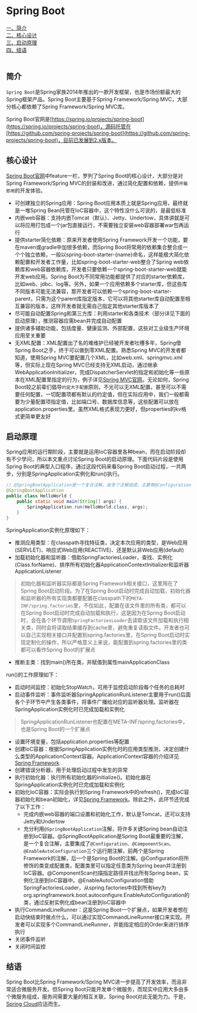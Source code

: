 # Spring Boot

<nav>
<a href="#简介">一、简介</a><br/>
<a href="#核心设计">二、核心设计</a><br/>
<a href="#启动原理">三、启动原理</a><br/>
<a href="#结语">四、结语</a><br/>
</nav>
<br/>

## 简介

`Spring Boot`是Spring家族2014年推出的一款开发框架，也是市场份额最大的Spring框架产品。Spring Boot主要基于Spring Framework/Spring MVC，大部分核心都依赖了Spring Framework/Spring MVC库。

Spring Boot官网是[https://spring.io/projects/spring-boot](https://spring.io/projects/spring-boot)，源码托管在[https://github.com/spring-projects/spring-boot](https://github.com/spring-projects/spring-boot)，目前已发展到2.x版本。

## 核心设计

[Spring Boot官网](https://spring.io/projects/spring-boot)中feature一栏，罗列了Spring Boot的核心设计，大部分是对Spring Framework/Spring MVC的封装和改进，通过简化配置和依赖，提供`开箱即用`的开发体验。

* 可创建独立的Spring应用：Spring Boot应用本质上就是Spring应用，最终就是一堆Spring Bean托管在IoC容器中，这个特性没什么可说的，是最低标准
* 内嵌web容器：支持内嵌Tomcat（默认）、Jetty、Undertow，具体讲就是可以将应用打包成一个jar包直接运行，不需要独立安装web容器部署war包再运行
* 提供starter简化依赖：原来开发者使用Spring Framework开发一个功能，要在maven或gradle中加很多依赖，而Spring Boot将常用的依赖集合整合成一个个独立依赖，一般以spring-boot-starter-{name}命名，这样能极大简化依赖配置和开发者工作量，比如spring-boot-starter-web整合了Spring web依赖库和web容器依赖库，开发者只要依赖一个spring-boot-starter-web就能开发web应用。Spring Boot为不同常用功能都提供了对应的starter依赖库，比如web、jdbc、log等。另外，如果一个应用依赖多个starter库，但这些库不同版本可能无法兼容，那开发者可以依赖一个spring-boot-starter-parent，只需为这个parent库指定版本，它可以将其他starter库自动配置至相互兼容的版本，这样开发者就无需自己指定其他starter库版本了
* 尽可能自动配置Spring和第三方库：利用starter和各类技术（部分详见下面的启动原理），推测容器应需bean并完成自动配置
* 提供诸多辅助功能，包括度量、健康监测、外部配置，这些对工业级生产环境应用至关重要
* 无XML配置：XML配置出了名的难维护已经被开发者吐槽多年，Spring借Spring Boot之手，终于可以做到零XML配置。熟悉Spring MVC的开发者都知道，使用Spring MVC要配置几个XML，比如web.xml、springmvc.xml等，但实际上现在Spring MVC已经支持无XML启动，通过继承WebApplicationInitializer，完成DispatcherServlet的指定和初始化等一些原本在XML配置里指定的行为，例子详见[Spring MVC官网](https://docs.spring.io/spring/docs/current/spring-framework-reference/web.html)。无论如何，Spring Boot较之前辈们倡导`约定大于配置`原则，不光可以无XML配置，甚至可以不需要任何配置，一切配置项都有默认的约定值，但在实际应用中，我们一般都需要为少量配置项指定值，比如端口号、数据库信息等，这些配置可以放在application.properties里。虽然XML格式表现力更好，但properties的kv格式更简单更友好

## 启动原理
Spring应用的运行期阶段，主要就是运用IoC容器里各种bean，而在启动阶段却有不少学问，所以本文重点讨论Spring Boot的启动原理。下面代码片段是使用Spring Boot的典型入口程序，通过这段代码来看Spring Boot启动过程，一共两步，分别是SpringApplication实例化和run()执行。

```Java
// @SpringBootApplication是一个复合注解，由多个注解组成，主要有@Configuration、@EnableAutoConfiguration、@ComponentScan
@SpringBootApplication
public class HelloWorld {
	public static void main(String[] args) {
    	SpringApplication.run(HelloWorld.class, args);
	}
}
```

SpringApplication实例化原理如下：

* 推测应用类型：在classpath寻找特征类，决定本次应用的类型，是Web应用(SERVLET)、响应式Web应用(REACTIVE)、还是默认非Web应用(default)
* 加载初始化器和监听器：借助SpringFactoriesLoader，查找、实例化(Class.forName)、排序所有初始化器ApplicationContextInitializer和监听器ApplicationListener
> 初始化器和监听器实际都是Spring Framework相关接口，这里用在了Spring Boot启动阶段。为了在Spring Boot启动时完成自动加载，初始化器和监听器的所有实现类都要配置在classpath下的`META-INF/spring.factories`里，不仅如此，配置在该文件里的所有类，都可以在Spring Boot启动时完成自动加载和执行，这是因为在Spring Boot启动时，会在各个环节调用`SpringFactoriesLoader`去读取该文件加载和执行相关类，同时会将读取结果缓存到cache里，避免重复读取文件。开发者也可以自己实现相关接口并配置到spring.factories里，在Spring Boot启动时实现定制化的操作，所以严格意义上来说，能配置到spring.factories里的类都可以看作Spring Boot的扩展点
* 推断主类：找到main()所在类，并赋值到属性mainApplicationClass

run()的工作原理如下：

* 启动时间监控：初始化StopWatch，可用于监控启动阶段每个任务的总耗时
* 启动事件监听：事件监听器SpringApplicationRunListener主要用于run()后面各个子环节中产生各类事件，将事件广播给对应的监听器处理。监听器在SpringApplication实例化时已完成加载和实例化
> SpringApplicationRunListener也配置在META-INF/spring.factories中，也是Spring Boot的一个扩展点
* 设置环境变量，包括application.properties等配置
* 创建IoC容器：根据SpringApplication实例化时的应用类型推测，决定创建什么类型的ApplicationContext容器。ApplicationContext容器的介绍详见[Spring Framework](SpringFramework.md)
* 创建错误分析器，用于处理启动过程中发生的异常
* 执行初始化器：执行所有初始化器的initialize()。初始化器在SpringApplication实例化时已完成加载和实例化
* 初始化IoC容器：实际会执行到Spring Framework中的refresh()，完成IoC容器初始化和bean初始化，详见[Spring Framework](SpringFramework.md)。除此之外，此环节还完成了以下工作：
	* 完成内嵌web容器的端口设置和初始化工作，默认是Tomcat，还可以支持Jetty和Undertow
	* 充分利用`@SpringBootApplication`注解，将许多关键Spring bean自动注册到IoC容器。@SpringBootApplication是Spring Boot最重要的注解，是一个复合注解，主要集成了`@Configuration`、`@ComponentScan`、`@EnableAutoConfiguration`三个运行期注解，前两个是Spring Framework的注解，后一个是Spring Boot的注解。@Configuration将所修饰的类变成配置类，配置类里可以指定任意类为Spring bean并注册到IoC容器。@ComponentScan扫描指定路径并找出所有Spring bean，实例化注册到IoC容器中。@EnableAutoConfiguration借助SpringFactoriesLoader，从spring.factories中找到所有key为org.springframework.boot.autoconfigure.EnableAutoConfiguration的类，通过反射实例化成bean注册到IoC容器中
* 执行CommandLineRunner：这是Spring Boot一个扩展点，如果开发者想在启动快结束时做点什么，可以通过实现CommandLineRunner接口来实现。开发者可以实现多个CommandLineRunner，并能指定相应的Order来进行排序执行
* 关闭事件监听
* 关闭时间监控

## 结语

Spring Boot比Spring Framework/Spring MVC进一步提高了开发效率，而且非常适合微服务开发。但Spring Boot只能开发单个微服务，而现实中应用大多由多个微服务组成，服务间需要大量的相互关联，Spring Boot对此无能为力。于是，[Spring Cloud](SpringCloud.md)应运而生。
